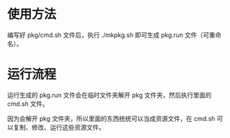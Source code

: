 # 使用方法
编写好 pkg/cmd.sh 文件后，执行 ./mkpkg.sh 即可生成 pkg.run 文件（可重命名）。

# 运行流程
运行生成的 pkg.run 文件会在临时文件夹解开 pkg 文件夹，然后执行里面的 cmd.sh 文件。

因为会解开 pkg 文件夹，所以里面的东西统统可以当成资源文件，在 cmd.sh 可以复制、修改、运行这些资源文件。
